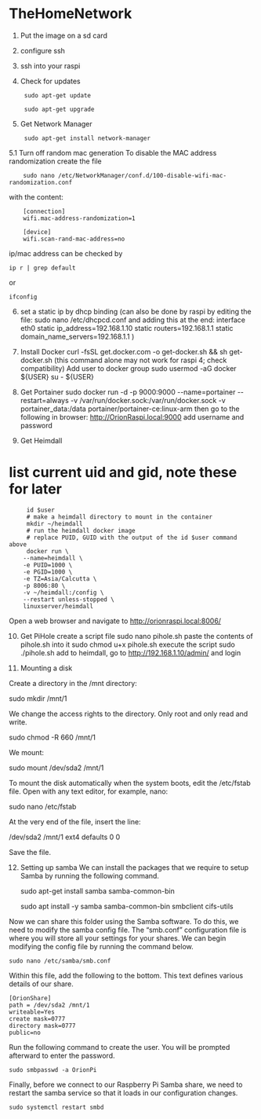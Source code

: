 # TheHomeNetwork

1. Put the image on a sd card
2. configure ssh
3. ssh into your raspi
4. Check for updates

        sudo apt-get update

        sudo apt-get upgrade

5. Get Network Manager

        sudo apt-get install network-manager

5.1 Turn off random mac generation
  To disable the MAC address randomization create the file

        sudo nano /etc/NetworkManager/conf.d/100-disable-wifi-mac-randomization.conf
with the content:

        [connection]
        wifi.mac-address-randomization=1

        [device]
        wifi.scan-rand-mac-address=no

ip/mac address can be checked by

    ip r | grep default
or

    ifconfig

6. set a static ip by dhcp binding
(can also be done by raspi by editing the file:
sudo nano /etc/dhcpcd.conf
and adding this at the end:
interface eth0
static ip_address=192.168.1.10
static routers=192.168.1.1
static domain_name_servers=192.168.1.1 
)
7. Install Docker
curl -fsSL get.docker.com -o get-docker.sh && sh get-docker.sh
(this command alone may not work for raspi 4; check compatibility)
Add user to docker group
sudo usermod -aG docker ${USER}
su - ${USER}

8. Get Portainer
sudo docker run -d -p 9000:9000 --name=portainer --restart=always -v /var/run/docker.sock:/var/run/docker.sock -v portainer_data:/data portainer/portainer-ce:linux-arm
then go to the following in browser:
http://OrionRaspi.local:9000
add username and password

9. Get Heimdall
 # list current uid and gid, note these for later
         id $user
         # make a heimdall directory to mount in the container
         mkdir ~/heimdall
         # run the heimdall docker image
         # replace PUID, GUID with the output of the id $user command above
         docker run \
        --name=heimdall \
        -e PUID=1000 \
        -e PGID=1000 \
        -e TZ=Asia/Calcutta \
        -p 8006:80 \
        -v ~/heimdall:/config \
        --restart unless-stopped \
        linuxserver/heimdall
   Open a web browser and navigate to http://orionraspi.local:8006/

10. Get PiHole
create a script file
      sudo nano pihole.sh
paste the contents of pihole.sh into it
      sudo chmod u+x pihole.sh
execute the script
       sudo ./pihole.sh
 add to heimdall, go to http://192.168.1.10/admin/ and login
 
11. Mounting a disk

Create a directory in the /mnt directory:

sudo mkdir /mnt/1

We change the access rights to the directory. Only root and only read and write.

sudo chmod -R 660 /mnt/1

We mount:

sudo mount /dev/sda2 /mnt/1

To mount the disk automatically when the system boots, edit the /etc/fstab file. Open with any text editor, for example, nano:

sudo nano /etc/fstab

At the very end of the file, insert the line:

/dev/sda2 /mnt/1 ext4 defaults 0 0

Save the file.

12. Setting up samba
We can install the packages that we require to setup Samba by running the following command.

    sudo apt-get install samba samba-common-bin
      
    sudo apt install -y samba samba-common-bin smbclient cifs-utils
      
Now we can share this folder using the Samba software. To do this, we need to modify the samba config file.
The “smb.conf” configuration file is where you will store all your settings for your shares.
We can begin modifying the config file by running the command below.

    sudo nano /etc/samba/smb.conf
            
Within this file, add the following to the bottom. This text defines various details of our share.

    [OrionShare]
    path = /dev/sda2 /mnt/1
    writeable=Yes
    create mask=0777
    directory mask=0777
    public=no
        
Run the following command to create the user. You will be prompted afterward to enter the password.

    sudo smbpasswd -a OrionPi
  
 Finally, before we connect to our Raspberry Pi Samba share, we need to restart the samba service so that it loads in our configuration changes.

    sudo systemctl restart smbd
